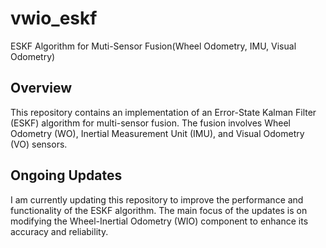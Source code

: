 # vwio_eskf
ESKF Algorithm for Muti-Sensor Fusion(Wheel Odometry, IMU, Visual Odometry)

## Overview
This repository contains an implementation of an Error-State Kalman Filter (ESKF) algorithm for multi-sensor fusion. The fusion involves Wheel Odometry (WO), Inertial Measurement Unit (IMU), and Visual Odometry (VO) sensors.

## Ongoing Updates
I am currently updating this repository to improve the performance and functionality of the ESKF algorithm. The main focus of the updates is on modifying the Wheel-Inertial Odometry (WIO) component to enhance its accuracy and reliability.
